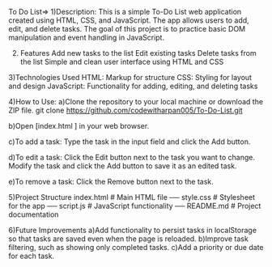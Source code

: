 To Do List=>
1)Description: 
This is a simple To-Do List web application created using HTML, CSS, and JavaScript. The app allows users to add, edit, and delete tasks.
The goal of this project is to practice basic DOM manipulation and event handling in JavaScript.

2) Features
Add new tasks to the list
Edit existing tasks
Delete tasks from the list
Simple and clean user interface using HTML and CSS

3)Technologies Used
HTML: Markup for structure
CSS: Styling for layout and design
JavaScript: Functionality for adding, editing, and deleting tasks

4)How to Use:
a)Clone the repository to your local machine or download the ZIP file.
git clone https://github.com/codewitharpan005/To-Do-List.git

b)Open [index.html ] in your web browser.

c)To add a task:
Type the task in the input field and click the Add button.

d)To edit a task:
Click the Edit button next to the task you want to change.
Modify the task and click the Add button to save it as an edited task.

e)To remove a task:
Click the Remove button next to the task.

5)Project Structure
 index.html          # Main HTML file
── style.css           # Stylesheet for the app
── script.js           # JavaScript functionality
── README.md           # Project documentation

6)Future Improvements
a)Add functionality to persist tasks in localStorage so that tasks are saved even when the page is reloaded.
b)Improve task filtering, such as showing only completed tasks.
c)Add a priority or due date for each task.



